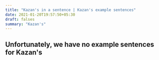 ```yaml
---
title: "Kazan's in a sentence | Kazan's example sentences"
date: 2021-01-20T19:57:50+05:30
draft: falses
summary: "Kazan's"
---
```

## Unfortunately, we have no example sentences for Kazan's                 
